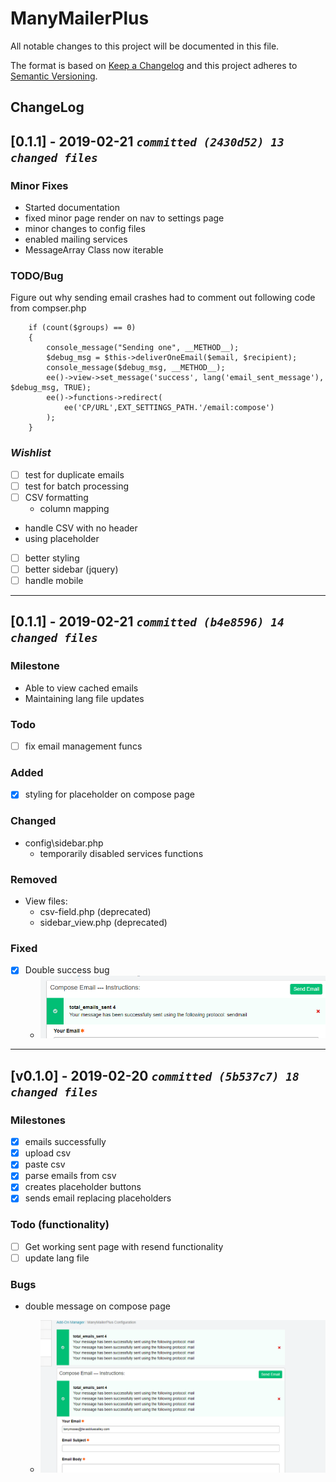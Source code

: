 # ManyMailerPlus

All notable changes to this project will be documented in this file.

The format is based on [Keep a Changelog](https://keepachangelog.com/) and this project adheres to [Semantic Versioning](https://semver.org/).

## ChangeLog

## [0.1.1] - 2019-02-21 ***`committed (2430d52) 13 changed files`***

### Minor Fixes

- Started documentation
- fixed minor page render on nav to settings page
- minor changes to config files
- enabled mailing services
- MessageArray Class now iterable

### TODO/Bug

Figure out why sending email crashes had to comment out following code from compser.php

```//  Send a single email
    if (count($groups) == 0)
    {
        console_message("Sending one", __METHOD__);
        $debug_msg = $this->deliverOneEmail($email, $recipient);
        console_message($debug_msg, __METHOD__);
        ee()->view->set_message('success', lang('email_sent_message'), $debug_msg, TRUE);
        ee()->functions->redirect(
            ee('CP/URL',EXT_SETTINGS_PATH.'/email:compose')
        );
    }
```

### *Wishlist*

- [ ] test for duplicate emails
- [ ] test for batch processing
- [ ] CSV formatting
  - column mapping
- handle CSV with no header
- using placeholder
- [ ] better styling
- [ ] better sidebar (jquery)
- [ ] handle mobile

---

## [0.1.1] - 2019-02-21 ***`committed (b4e8596) 14 changed files`***

### Milestone

- Able to view cached emails
- Maintaining lang file updates

### Todo

- [ ] fix email management funcs

### Added

- [x] styling for placeholder on compose page

### Changed

- config\sidebar.php
  - temporarily disabled services functions

### Removed

- View files:
  - csv-field.php (deprecated)
  - sidebar_view.php (deprecated)

### Fixed

- [x] Double success bug
  - ![Double Message Fix](./images/double_message_fix.png)

---

## [v0.1.0] - 2019-02-20 ***`committed (5b537c7) 18 changed files`***

### Milestones

- [x] emails successfully
- [x] upload csv
- [x] paste csv
- [x] parse emails from csv
- [x] creates placeholder buttons
- [x] sends email replacing placeholders

### Todo (functionality)

- [ ] Get working sent page with resend functionality
- [ ] update lang file

### Bugs

- double message on compose page

  - ![Double Message](./images/double_messages.png)